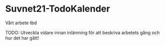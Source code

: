 # Suvnet21-TodoKalender
Vårt arbete tbd

TODO: Utveckla vidare innan inlämning för att beskriva arbetets gång och hur det har gått!